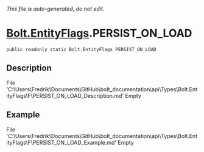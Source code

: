 *This file is auto-generated, do not edit.*

# [Bolt.EntityFlags](Types/Bolt.EntityFlags.md).PERSIST_ON_LOAD
`public readonly static Bolt.EntityFlags PERSIST_ON_LOAD`
## Description
File 'C:\Users\Fredrik\Documents\GitHub\bolt_documentation\api\Types\Bolt.EntityFlags\F\PERSIST_ON_LOAD_Description.md' Empty
## Example
File 'C:\Users\Fredrik\Documents\GitHub\bolt_documentation\api\Types\Bolt.EntityFlags\F\PERSIST_ON_LOAD_Example.md' Empty
